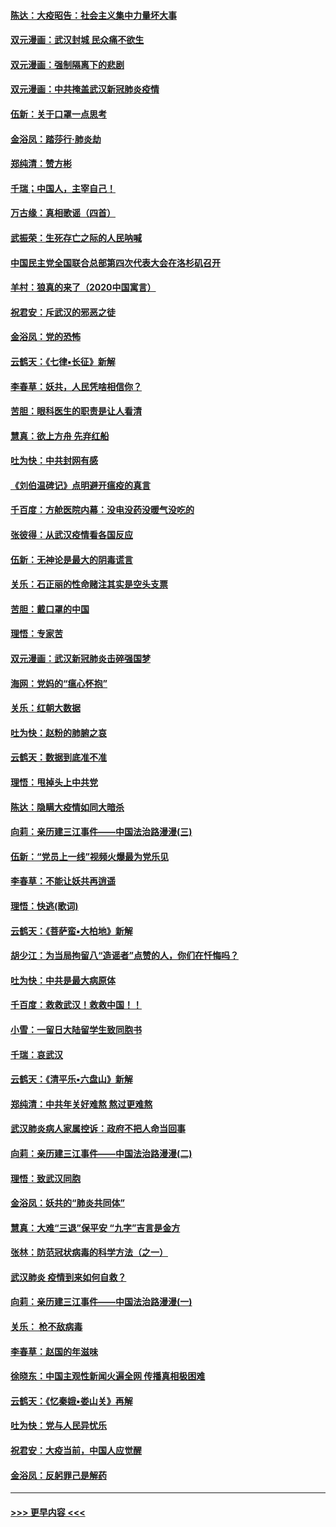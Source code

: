 #### [陈达：大疫昭告：社会主义集中力量坏大事](../pages/nsc993/n11859419.md?t=02111344) 
#### [双元漫画：武汉封城 民众痛不欲生](../pages/nsc993/n11859287.md?t=02111344) 
#### [双元漫画：强制隔离下的悲剧](../pages/nsc993/n11859244.md?t=02111344) 
#### [双元漫画：中共掩盖武汉新冠肺炎疫情](../pages/nsc993/n11858249.md?t=02111344) 
#### [伍新：关于口罩一点思考](../pages/nsc993/n11859195.md?t=02111344) 
#### [金浴凤：踏莎行‧肺炎劫](../pages/nsc993/n11858227.md?t=02111344) 
#### [郑纯清：赞方彬](../pages/nsc993/n11856803.md?t=02111344) 
#### [千瑞；中国人，主宰自己！](../pages/nsc993/n11856793.md?t=02111344) 
#### [万古缘：真相歌谣（四首）](../pages/nsc993/n11856263.md?t=02111344) 
#### [武振荣：生死存亡之际的人民呐喊](../pages/nsc993/n11856256.md?t=02111344) 
#### [中国民主党全国联合总部第四次代表大会在洛杉矶召开](../pages/nsc993/n11856344.md?t=02111344) 
#### [羊村：狼真的来了（2020中国寓言）](../pages/nsc993/n11856229.md?t=02111344) 
#### [祝君安：斥武汉的邪恶之徒](../pages/nsc993/n11855861.md?t=02111344) 
#### [金浴凤：党的恐怖](../pages/nsc993/n11855849.md?t=02111344) 
#### [云鹤天：《七律▪长征》新解](../pages/nsc993/n11855479.md?t=02111344) 
#### [李春草：妖共，人民凭啥相信你？](../pages/nsc993/n11855196.md?t=02111344) 
#### [苦胆：眼科医生的职责是让人看清](../pages/nsc993/n11853840.md?t=02111344) 
#### [慧真：欲上方舟 先弃红船](../pages/nsc993/n11853483.md?t=02111344) 
#### [吐为快：中共封网有感](../pages/nsc993/n11852575.md?t=02111344) 
#### [《刘伯温碑记》点明避开瘟疫的真言](../pages/nsc993/n11852128.md?t=02111344) 
#### [千百度：方舱医院内幕：没电没药没暖气没吃的](../pages/nsc993/n11850211.md?t=02111344) 
#### [张彼得：从武汉疫情看各国反应](../pages/nsc993/n11850102.md?t=02111344) 
#### [伍新：无神论是最大的阴毒谎言](../pages/nsc993/n11846129.md?t=02111344) 
#### [关乐：石正丽的性命赌注其实是空头支票](../pages/nsc993/n11846109.md?t=02111344) 
#### [苦胆：戴口罩的中国](../pages/nsc993/n11845576.md?t=02111344) 
#### [理悟：专家苦](../pages/nsc993/n11845564.md?t=02111344) 
#### [双元漫画：武汉新冠肺炎击碎强国梦](../pages/nsc993/n11843320.md?t=02111344) 
#### [海网：党妈的“瘟心怀抱”](../pages/nsc993/n11840740.md?t=02111344) 
#### [关乐：红朝大数据](../pages/nsc993/n11840675.md?t=02111344) 
#### [吐为快：赵粉的肺腑之哀](../pages/nsc993/n11840618.md?t=02111344) 
#### [云鹤天：数据到底准不准](../pages/nsc993/n11840325.md?t=02111344) 
#### [理悟：甩掉头上中共党](../pages/nsc993/n11838826.md?t=02111344) 
#### [陈达：隐瞒大疫情如同大暗杀](../pages/nsc993/n11838771.md?t=02111344) 
#### [向莉：亲历建三江事件——中国法治路漫漫(三)](../pages/nsc993/n11831825.md?t=02111344) 
#### [伍新：“党员上一线”视频火爆最为党乐见](../pages/nsc993/n11838200.md?t=02111344) 
#### [李春草：不能让妖共再逍遥](../pages/nsc993/n11838102.md?t=02111344) 
#### [理悟：快逃(歌词)](../pages/nsc993/n11838083.md?t=02111344) 
#### [云鹤天：《菩萨蛮▪大柏地》新解](../pages/nsc993/n11838059.md?t=02111344) 
#### [胡少江：为当局拘留八“造谣者”点赞的人，你们在忏悔吗？](../pages/nsc993/n11836801.md?t=02111344) 
#### [吐为快：中共是最大病原体](../pages/nsc993/n11836748.md?t=02111344) 
#### [千百度：救救武汉！救救中国！！](../pages/nsc993/n11836145.md?t=02111344) 
#### [小雪：一留日大陆留学生致同胞书](../pages/nsc993/n11834624.md?t=02111344) 
#### [千瑞：哀武汉](../pages/nsc993/n11833647.md?t=02111344) 
#### [云鹤天：《清平乐▪六盘山》新解](../pages/nsc993/n11833611.md?t=02111344) 
#### [郑纯清：中共年关好难熬 熬过更难熬](../pages/nsc993/n11833489.md?t=02111344) 
#### [武汉肺炎病人家属控诉：政府不把人命当回事](../pages/nsc993/n11833205.md?t=02111344) 
#### [向莉：亲历建三江事件——中国法治路漫漫(二)](../pages/nsc993/n11829102.md?t=02111344) 
#### [理悟：致武汉同胞](../pages/nsc993/n11831522.md?t=02111344) 
#### [金浴凤：妖共的“肺炎共同体”](../pages/nsc993/n11829448.md?t=02111344) 
#### [慧真：大难“三退”保平安 “九字”吉言是金方](../pages/nsc993/n11829501.md?t=02111344) 
#### [张林：防范冠状病毒的科学方法（之一）](../pages/nsc993/n11828618.md?t=02111344) 
#### [武汉肺炎 疫情到来如何自救？](../pages/nsc993/n11827632.md?t=02111344) 
#### [向莉：亲历建三江事件——中国法治路漫漫(一)](../pages/nsc993/n11827190.md?t=02111344) 
#### [关乐： 枪不敌病毒](../pages/nsc993/n11826746.md?t=02111344) 
#### [李春草：赵国的年滋味](../pages/nsc993/n11826321.md?t=02111344) 
#### [徐晓东：中国主观性新闻火遍全网 传播真相极困难](../pages/nsc993/n11826508.md?t=02111344) 
#### [云鹤天：《忆秦娥▪娄山关》再解](../pages/nsc993/n11824682.md?t=02111344) 
#### [吐为快：党与人民异忧乐](../pages/nsc993/n11824660.md?t=02111344) 
#### [祝君安：大疫当前，中国人应觉醒](../pages/nsc993/n11821946.md?t=02111344) 
#### [金浴凤：反躬罪己是解药](../pages/nsc993/n11820280.md?t=02111344) 

----
#### [ >>> 更早内容 <<< ](../indexes/nsc993-earlier.md)
